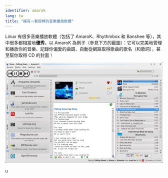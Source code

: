 ```yaml
---
identifier: amarok
lang: tw
title: "擁有一套很棒的音樂播放軟體"
---
```


Linux 有很多音樂播放軟體（包括了 AmaroK、Rhythmbox 和 Banshee 等），其中很多都相當地<b>優秀</b>。以 AmaroK 為例子（參見下方的截圖）：它可以完美地管理和播放你的音樂、記錄你偏愛的曲調、自動從網路取得歌曲的歌名（和歌詞），甚至幫你取得 CD 的封面！

<img src="/img/amarok.png" />




u